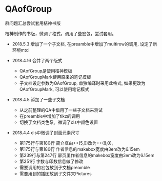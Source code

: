 # QAofGroup
群问题汇总尝试套用桔神书版

桔神制作的书版，微调了格式，调用了些宏包，尝试套用。
- 2018.5.3 增加了一个子文档, 在preamble中增加了multirow的调用, 设定了新环境mtd
- 2018.4.16 合并了两个版式
  - QAofGroup是使用桔神模板
  - QAofGroupMark使用原来的笔记模板
  - 子文档设定参数为QAofGroup, 单独编译时采用此格式, 如果更改为QAofGroupMark, 可以使用笔记模式

- 2018.4.5 添加了一些子文档
  - 从之前整理的QA中借用了一些子文档来测试
  - 在preamble中增加了tikz的调用
  - 切换了文档类色系，微调了cls中颜色设置

- 2018.4.4 cls中微调了封面元素尺寸
  - 第175行与第180行 简介框由++(5,0)改为++(8,0)，
  - 第175行与第180行 作者信息的makebox宽度由3em改为6.15em
  - 第239行与第247行 扉页里作者信息的makebox宽度由3em改为6.15em
  - 第251行 字数与印数信息做了修改
  - 需要调用的宏包放到子文档preamble
  - 需要用到的插图放到子文件夹Pictures
  
